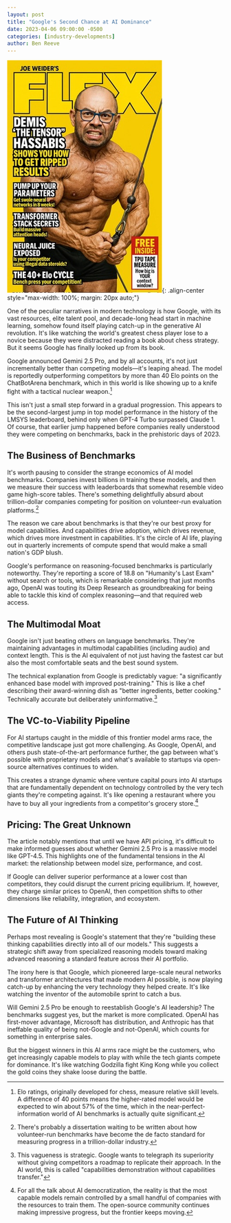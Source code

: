 ```yaml
---
layout: post
title: "Google's Second Chance at AI Dominance"
date: 2023-04-06 09:00:00 -0500
categories: [industry-developments]
author: Ben Reeve
---
```


![Google AI](/assets/images/posts/458D04C0-8CE5-4CA5-B088-071F1E171B5E_4_5005_c.jpeg){: .align-center style="max-width: 100%; margin: 20px auto;"}

One of the peculiar narratives in modern technology is how Google, with its vast resources, elite talent pool, and decade-long head start in machine learning, somehow found itself playing catch-up in the generative AI revolution. It's like watching the world's greatest chess player lose to a novice because they were distracted reading a book about chess strategy. But it seems Google has finally looked up from its book.

Google announced Gemini 2.5 Pro, and by all accounts, it's not just incrementally better than competing models—it's leaping ahead. The model is reportedly outperforming competitors by more than 40 Elo points on the ChatBotArena benchmark, which in this world is like showing up to a knife fight with a tactical nuclear weapon.[^1]

This isn't just a small step forward in a gradual progression. This appears to be the second-largest jump in top model performance in the history of the LMSYS leaderboard, behind only when GPT-4 Turbo surpassed Claude 1. Of course, that earlier jump happened before companies really understood they were competing on benchmarks, back in the prehistoric days of 2023.

## The Business of Benchmarks

It's worth pausing to consider the strange economics of AI model benchmarks. Companies invest billions in training these models, and then we measure their success with leaderboards that somewhat resemble video game high-score tables. There's something delightfully absurd about trillion-dollar companies competing for position on volunteer-run evaluation platforms.[^2]

The reason we care about benchmarks is that they're our best proxy for model capabilities. And capabilities drive adoption, which drives revenue, which drives more investment in capabilities. It's the circle of AI life, playing out in quarterly increments of compute spend that would make a small nation's GDP blush.

Google's performance on reasoning-focused benchmarks is particularly noteworthy. They're reporting a score of 18.8 on "Humanity's Last Exam" without search or tools, which is remarkable considering that just months ago, OpenAI was touting its Deep Research as groundbreaking for being able to tackle this kind of complex reasoning—and that required web access.

## The Multimodal Moat

Google isn't just beating others on language benchmarks. They're maintaining advantages in multimodal capabilities (including audio) and context length. This is the AI equivalent of not just having the fastest car but also the most comfortable seats and the best sound system.

The technical explanation from Google is predictably vague: "a significantly enhanced base model with improved post-training." This is like a chef describing their award-winning dish as "better ingredients, better cooking." Technically accurate but deliberately uninformative.[^3]

## The VC-to-Viability Pipeline

For AI startups caught in the middle of this frontier model arms race, the competitive landscape just got more challenging. As Google, OpenAI, and others push state-of-the-art performance further, the gap between what's possible with proprietary models and what's available to startups via open-source alternatives continues to widen.

This creates a strange dynamic where venture capital pours into AI startups that are fundamentally dependent on technology controlled by the very tech giants they're competing against. It's like opening a restaurant where you have to buy all your ingredients from a competitor's grocery store.[^4]

## Pricing: The Great Unknown

The article notably mentions that until we have API pricing, it's difficult to make informed guesses about whether Gemini 2.5 Pro is a massive model like GPT-4.5. This highlights one of the fundamental tensions in the AI market: the relationship between model size, performance, and cost.

If Google can deliver superior performance at a lower cost than competitors, they could disrupt the current pricing equilibrium. If, however, they charge similar prices to OpenAI, then competition shifts to other dimensions like reliability, integration, and ecosystem.

## The Future of AI Thinking

Perhaps most revealing is Google's statement that they're "building these thinking capabilities directly into all of our models." This suggests a strategic shift away from specialized reasoning models toward making advanced reasoning a standard feature across their AI portfolio.

The irony here is that Google, which pioneered large-scale neural networks and transformer architectures that made modern AI possible, is now playing catch-up by enhancing the very technology they helped create. It's like watching the inventor of the automobile sprint to catch a bus.

Will Gemini 2.5 Pro be enough to reestablish Google's AI leadership? The benchmarks suggest yes, but the market is more complicated. OpenAI has first-mover advantage, Microsoft has distribution, and Anthropic has that ineffable quality of being not-Google and not-OpenAI, which counts for something in enterprise sales.

But the biggest winners in this AI arms race might be the customers, who get increasingly capable models to play with while the tech giants compete for dominance. It's like watching Godzilla fight King Kong while you collect the gold coins they shake loose during the battle.

[^1]: Elo ratings, originally developed for chess, measure relative skill levels. A difference of 40 points means the higher-rated model would be expected to win about 57% of the time, which in the near-perfect-information world of AI benchmarks is actually quite significant.

[^2]: There's probably a dissertation waiting to be written about how volunteer-run benchmarks have become the de facto standard for measuring progress in a trillion-dollar industry.

[^3]: This vagueness is strategic. Google wants to telegraph its superiority without giving competitors a roadmap to replicate their approach. In the AI world, this is called "capabilities demonstration without capabilities transfer."

[^4]: For all the talk about AI democratization, the reality is that the most capable models remain controlled by a small handful of companies with the resources to train them. The open-source community continues making impressive progress, but the frontier keeps moving. 